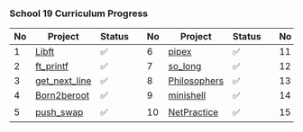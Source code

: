 ### School 19 Curriculum Progress
| No | Project                                                     | Status  |   | No | Project     | Status |   | No | Project                  | Status |
|----|-------------------------------------------------------------|---------|---|----|-------------|--------|---|----|--------------------------|--------|
| 1  | [Libft](https://github.com/gt-serst/Libft)                  | ✅       |   | 6  | [pipex](https://github.com/gt-serst/pipex)              |  ✅    |   | 11 | [Cub3D](https://github.com/gt-serst/Cub3D)        | ✅     |
| 2  | [ft_printf](https://github.com/gt-serst/ft_printf)          | ✅       |   | 7  | [so_long](https://github.com/gt-serst/so_long)          |  ✅    |   | 12 | [CPP Modules](https://github.com/gt-serst/CPP)    | ✅     |
| 3  | [get_next_line](https://github.com/gt-serst/get_next_line)  | ✅       |   | 8  | [Philosophers](https://github.com/gt-serst/Philosophers)|  ✅    |   | 13 | [Inception](https://github.com/gt-serst/Inception)| ✅     |
| 4  | [Born2beroot](https://github.com/gt-serst/Born2beroot)      | ✅       |   | 9  | [minishell](https://github.com/gt-serst/minishell)      |  ✅    |   | 14 | webserv                                           | 👨🏽‍💻     |
| 5  | [push_swap](https://github.com/gt-serst/push_swap)          | ✅       |   | 10 | [NetPractice](https://github.com/gt-serst/NetPractice)  |  ✅    |   | 15 | transcendence                                     | 🔒     |
